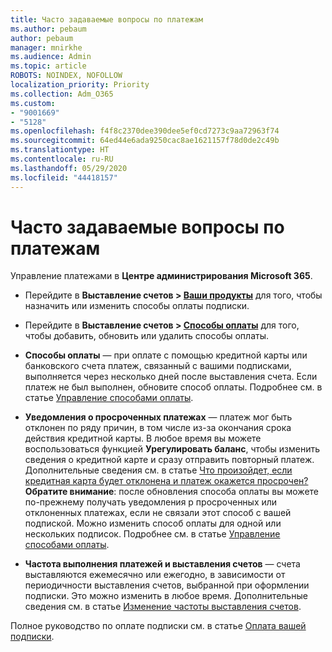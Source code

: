 ```yaml
---
title: Часто задаваемые вопросы по платежам
ms.author: pebaum
author: pebaum
manager: mnirkhe
ms.audience: Admin
ms.topic: article
ROBOTS: NOINDEX, NOFOLLOW
localization_priority: Priority
ms.collection: Adm_O365
ms.custom:
- "9001669"
- "5128"
ms.openlocfilehash: f4f8c2370dee390dee5ef0cd7273c9aa72963f74
ms.sourcegitcommit: 64ed44e6ada9250cac8ae1621157f78d0de2c49b
ms.translationtype: HT
ms.contentlocale: ru-RU
ms.lasthandoff: 05/29/2020
ms.locfileid: "44418157"
---
```

# <a name="payment-faq"></a>Часто задаваемые вопросы по платежам

Управление платежами в **Центре администрирования Microsoft 365**. 

- Перейдите в **Выставление счетов > [Ваши продукты](https://go.microsoft.com/fwlink/p/?linkid=842054)** для того, чтобы назначить или изменить способы оплаты подписки.
- Перейдите в **Выставление счетов > [Способы оплаты](https://go.microsoft.com/fwlink/p/?linkid=2018806)** для того, чтобы добавить, обновить или удалить способы оплаты.

- **Способы оплаты** — при оплате с помощью кредитной карты или банковского счета платеж, связанный с вашими подписками, выполняется через несколько дней после выставления счета. Если платеж не был выполнен, обновите способ оплаты. Подробнее см. в статье [Управление способами оплаты](https://docs.microsoft.com/microsoft-365/commerce/billing-and-payments/manage-payment-methods).

- **Уведомления о просроченных платежах** — платеж мог быть отклонен по ряду причин, в том числе из-за окончания срока действия кредитной карты. В любое время вы можете воспользоваться функцией **Урегулировать баланс**, чтобы изменить сведения о кредитной карте и сразу отправить повторный платеж. Дополнительные сведения см. в статье [Что произойдет, если кредитная карта будет отклонена и платеж окажется просрочен?](https://docs.microsoft.com/microsoft-365/commerce/billing-and-payments/pay-for-your-subscription?view=o365-worldwide#what-if-my-credit-card-was-declined-and-my-payment-is-past-due) **Обратите внимание**: после обновления способа оплаты вы можете по-прежнему получать уведомления р просроченных или отклоненных платежах, если не связали этот способ с вашей подпиской. Можно изменить способ оплаты для одной или нескольких подписок. Подробнее см. в статье [Управление способами оплаты](https://docs.microsoft.com/microsoft-365/commerce/billing-and-payments/manage-payment-methods?view=o365-worldwide).

- **Частота выполнения платежей и выставления счетов** — счета выставляются ежемесячно или ежегодно, в зависимости от периодичности выставления счетов, выбранной при оформлении подписки. Это можно изменить в любое время. Дополнительные сведения см. в статье [Изменение частоты выставления счетов](https://docs.microsoft.com/microsoft-365/commerce/billing-and-payments/change-payment-frequency).

Полное руководство по оплате подписки см. в статье [Оплата вашей подписки](https://docs.microsoft.com/microsoft-365/commerce/billing-and-payments/pay-for-your-subscription?view=o365-worldwide).
